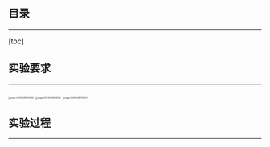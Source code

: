 ## 目录

----

[toc]

<div STYLE="page-break-after: always;">

<div STYLE="page-break-after: always;">

## 实验要求

---

<img src="https://wangleidetuchuang.oss-cn-beijing.aliyuncs.com/img/image-20221024161704000.png" alt="image-20221024161704000" style="zoom:25%;" />

<img src="https://wangleidetuchuang.oss-cn-beijing.aliyuncs.com/img/image-20221024161728335.png" alt="image-20221024161728335" style="zoom:25%;" />

<img src="https://wangleidetuchuang.oss-cn-beijing.aliyuncs.com/img/image-20221024161750207.png" alt="image-20221024161750207" style="zoom:25%;" />





## 实验过程

----

